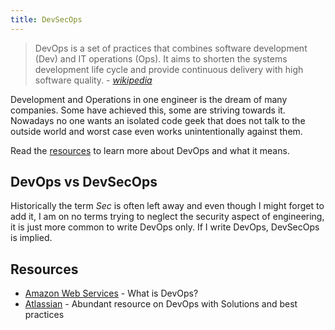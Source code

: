 ```yaml
---
title: DevSecOps
---
```


> DevOps is a set of practices that combines software development (Dev) and IT operations (Ops). It aims to shorten the systems development life cycle and provide continuous delivery with high software quality. - *[wikipedia](https://en.wikipedia.org/wiki/DevOps)*

Development and Operations in one engineer is the dream of many companies. Some have achieved this, some are striving towards it. Nowadays no one wants an isolated code geek that does not talk to the outside world and worst case even works unintentionally against them.

Read the [resources](#resources) to learn more about DevOps and what it means.

## DevOps vs DevSecOps

Historically the term _Sec_ is often left away and even though I might forget to add it, I am on no terms trying to neglect the security aspect of engineering, it is just more common to write DevOps only. If I write DevOps, DevSecOps is implied.

## Resources

- [Amazon Web Services](https://aws.amazon.com/devops/what-is-devops/) - What is DevOps?
- [Atlassian](https://www.atlassian.com/devops/what-is-devops) - Abundant resource on DevOps with Solutions and best practices